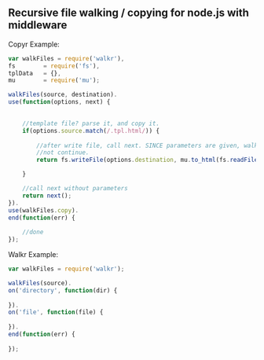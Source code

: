 ## Recursive file walking / copying for node.js with middleware


Copyr Example:

```javascript
var walkFiles = require('walkr'),
fs        = require('fs'),
tplData   = {},
mu        = require('mu');

walkFiles(source, destination).
use(function(options, next) {
	

	//template file? parse it, and copy it.
	if(options.source.match(/.tpl.html/)) {
		
		//after write file, call next. SINCE parameters are given, walkr assumes files were written, so it does
		//not continue.
		return fs.writeFile(options.destination, mu.to_html(fs.readFileSync(source, "utf8"), tplData), next);

	}

	//call next without parameters 
	return next();
}).
use(walkFiles.copy).
end(function(err) {
	
	//done
});
```


Walkr Example:

```javascript
var walkFiles = require('walkr');

walkFiles(source).
on('directory', function(dir) {
	
}).
on('file', function(file) {
	
}).
end(function(err) {
	
});
```


